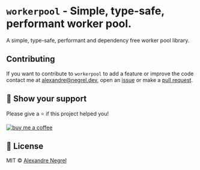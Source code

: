 # `workerpool` - Simple, type-safe, performant worker pool.

A simple, type-safe, performant and dependency free worker pool library.

## Contributing

If you want to contribute to `workerpool` to add a feature or improve the code contact
me at [alexandre@negrel.dev](mailto:alexandre@negrel.dev), open an
[issue](https://github.com/negrel/workerpool/issues) or make a
[pull request](https://github.com/negrel/workerpool/pulls).

## :stars: Show your support

Please give a :star: if this project helped you!

[![buy me a coffee](.github/images/bmc-button.png)](https://www.buymeacoffee.com/negrel)

## :scroll: License

MIT © [Alexandre Negrel](https://www.negrel.dev/)
